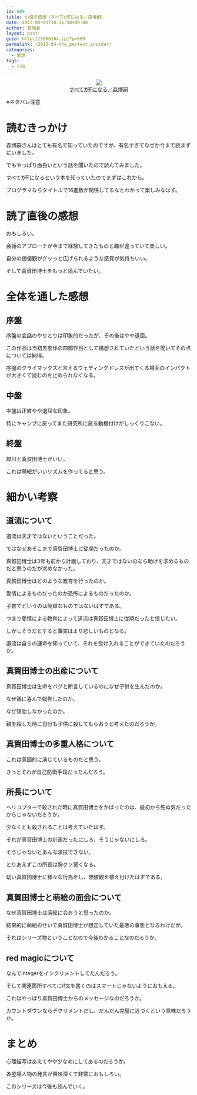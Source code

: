 ```yaml
---
id: 689
title: 小説の感想（すべてがFになる／森博嗣）
date: 2013-05-01T10:11:50+00:00
author: 管理者
layout: post
guid: http://5000164.jp/?p=689
permalink: /2013-04-the_perfect_insider/
categories:
  - 感想
tags:
  - 小説
---
```

<div style="text-align: center;">
  <a href="http://www.amazon.co.jp/gp/product/4062639246/ref=as_li_ss_il?ie=UTF8&#038;camp=247&#038;creative=7399&#038;creativeASIN=4062639246&#038;linkCode=as2&#038;tag=5000164-22"><img border="0" src="http://ws-fe.amazon-adsystem.com/widgets/q?_encoding=UTF8&#038;ASIN=4062639246&#038;Format=_SL160_&#038;ID=AsinImage&#038;MarketPlace=JP&#038;ServiceVersion=20070822&#038;WS=1&#038;tag=5000164-22" /><br /><span>すべてがFになる／森博嗣</span></a><img src="http://ir-jp.amazon-adsystem.com/e/ir?t=5000164-22&#038;l=as2&#038;o=9&#038;a=4062639246" width="1" height="1" border="0" alt="" style="border:none !important; margin:0px !important;" />
</div>

※ネタバレ注意

# 読むきっかけ

森博嗣さんはとても有名で知っていたのですが、有名すぎてなぜか今まで読まずにいました。
  
でもやっぱり面白いという話を聞いたので読んでみました。
  
すべてがFになるという本を知っていたのでまずはこれから。
  
プログラマならタイトルで16進数が関係してるなとわかって楽しみなはず。

# 読了直後の感想

おもしろい。
  
会話のアプローチが今まで経験してきたものと趣が違っていて楽しい。
  
自分の価値観がグッっと広げられるような感覚が気持ちいい。
  
そして真賀田博士をもっと読んでいたい。

# 全体を通した感想

## 序盤

序盤の会話のやりとりは印象的だったが、その後はやや退屈。
  
この作品は当初五部作の四部作目として構想されていたという話を聞いてその点については納得。
  
序盤のクライマックスと言えるウェディングドレスが出てくる場面のインパクトが大きくて読むのを止められなくなる。

## 中盤

中盤は正直やや退屈な印象。
  
特にキャンプに戻ってまた研究所に戻る動機付けがしっくりこない。

## 終盤

犀川と真賀田博士がいい。
  
これは萌絵がいいリズムを作ってると思う。

# 細かい考察

## 道流について

道流は天才ではないということだった。
  
ではなぜあそこまで真賀田博士に従順だったのか。
  
真賀田博士は3年も前から計画しており、天才ではないのなら助けを求めるものだと思うのだが求めなかった。
  
真賀田博士はどのような教育を行ったのか。
  
愛情によるものだったのか恐怖によるものだったのか。
  
子育てというのは簡単なものではないはずである。
  
つまり愛情による教育によって道流は真賀田博士に従順だったと信じたい。
  
しかしそうだとすると事実はより悲しいものとなる。
  
道流は自らの運命を知っていて、それを受け入れることができていたのだろうか。

## 真賀田博士の出産について

真賀田博士は生命をバグと断言しているのになぜ子供を生んだのか。
  
なぜ親に喜んで報告したのか。
  
なぜ堕胎しなかったのか。
  
親を殺した時に自分も子供に殺してもらおうと考えたのだろうか。

## 真賀田博士の多重人格について

これは意図的に演じているものだと思う。
  
きっとそれが自己防衛手段だったんだろう。

## 所長について

ヘリコプターで殺された時に真賀田博士をかばったのは、最初から死ぬ気だったからじゃないだろうか。
  
少なくとも殺されることは考えていたはず。
  
それが真賀田博士の計画だったにしろ、そうじゃないにしろ。
  
そうじゃないとあんな演技できない。
  
とりあえずこの所長は胸クソ悪くなる。
  
幼い真賀田博士に様々な行為をし、価値観を植え付けたはずである。

## 真賀田博士と萌絵の面会について

なぜ真賀田博士は萌絵に会おうと思ったのか。
  
結果的に萌絵のせいで真賀田博士が想定していた最悪の事態となるわけだが。
  
それはシリーズ物ということなので今後わかることなのだろうか。

## red magicについて

なんでIntegerをインクリメントしてたんだろう。
  
そして関連箇所すべてにif文を書くのはスマートじゃないようにおもえる。
  
これはやっぱり真賀田博士からのメッセージなのだろうか。
  
カウントダウンならデクリメントだし、だんだん完璧に近づくという意味だろうか。

# まとめ

心理描写はあえてやや少なめにしてあるのだろうか。
  
各登場人物の発言が興味深くて非常におもしろい。
  
このシリーズは今後も読んでいく。